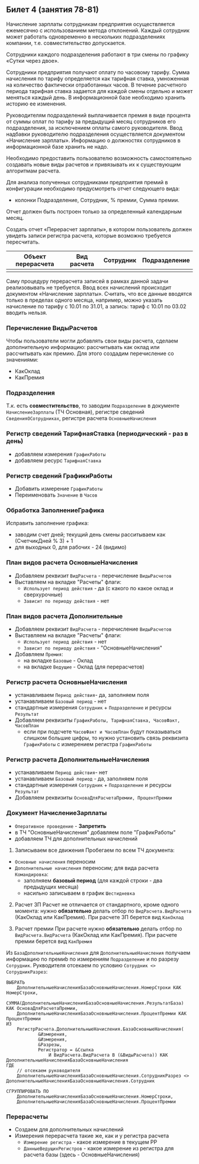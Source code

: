 ## Билет 4 (занятия 78-81)


Начисление зарплаты сотрудникам предприятия осуществляется ежемесячно с использованием метода отклонений. Каждый сотрудник может работать одновременно в нескольких подразделениях компании, т.е. совместительство допускается. 

Сотрудники каждого подразделения работают в три смены по графику «Сутки через двое».

Сотрудники предприятия получают оплату по часовому тарифу. Сумма начисления по тарифу определяется как тарифная ставка, умноженная на количество фактически отработанных часов. В течение расчетного периода тарифная ставка задается для каждой смены отдельно и может меняться каждый день. В информационной базе необходимо хранить историю ее изменения.

Руководителям подразделений выплачивается премия в виде процента от суммы оплат по тарифу за предыдущий месяц сотрудников его подразделения, за исключением оплаты самого руководителя. Ввод надбавки руководителю подразделения осуществляется документом «Начисление зарплаты». Информацию о должностях сотрудников в информационной базе хранить не надо.

Необходимо предоставить пользователю возможность самостоятельно создавать новые виды расчетов и привязывать их к существующим алгоритмам расчета.

Для анализа полученных сотрудниками предприятия премий в конфигурации необходимо предусмотреть отчет следующего вида:
- колонки Подразделение, Сотрудник, % премии, Сумма премии. 

Отчет должен быть построен только за определенный календарным месяц.

Создать отчет «Перерасчет зарплаты», в котором пользователь должен увидеть записи регистра расчета, которые возможно требуется пересчитать.

|Объект перерасчета| Вид расчета |Сотрудник |Подразделение |
|------------------|-------------|----------|--------------|
|														  |
			
Саму процедуру перерасчета записей в рамках данной задачи реализовывать не требуется. Ввод всех начислений происходит документом «Начисление зарплаты». Считать, что все данные вводятся только в пределах одного месяца, например, можно указать начисление по тарифу с 10.01 по 31.01, а запись: тариф с 10.01 по 03.02 вводить нельзя.


### Перечисление **ВидыРасчетов**

Чтобы пользователи могли добавлять свои виды расчета, сделаем дополнительную информацию: рассчитывать как оклад или рассчитывать как премию. Для этого создадим перечисление со значениями:
- КакОклад
- КакПремия

### Подразделения

Т.к. есть **совместительство**, то заводим `Подразделение` в документе `НачислениеЗарплаты` (ТЧ Основная), регистре сведений `СведенияОСотрудниках`, регистре расчета `ОсновныеНачисления`


### Регистр сведений **ТарифнаяСтавка** (периодический - раз в день)
- добавляем измерения `ГрафикРаботы`
- добавляем ресурс `ТарифнаяСтавка`

### Регистр сведений **ГрафикиРаботы**

- Добавить измерение `ГрафикРаботы`
- Переименовать `Значение` в `Часов` 


### Обработка **ЗаполнениеГрафика**

Исправить заполнение графика: 
- заводим счет дней; текущий день смены расситываем как (СчетчикДней % 3) + 1
- для выходных 0, для рабочих - 24 (видимо)


### План видов расчета **ОсновныеНачисления**

- Добавляем реквизит `ВидРасчета` - перечисление `ВидыРасчетов`
- Выставляем на вкладке "Расчеты" флаги:
	- `Использует период действия` - да (с какого по какое оклад и сверхурочные)
	- `Зависит по периоду действия` - нет


### План видов расчета **Дополнительные**

- Добавляем реквизит `ВидРасчета` - перечисление `ВидыРасчетов`
- Выставляем на вкладке "Расчеты" флаги:
	- `Использует период действия` - нет
	- `Зависит по периоду действия` - "ОсновныеНачисления"
- Добавляем `Премия`:
	- на вкладке `Базовые` - Оклад
	- на вкладке `Ведущие` - Оклад (для перерасчетов)


### Регистр расчета **ОсновныеНачисления**

- устанавливаем `Период действия`- да, заполняем поля
- устанавливаем `Базовый период` - нет
- стандартные измерения `Сотрудник` + `Подразделение` и ресурсы `Результат`
- Добавляем реквизиты `ГрафикРаботы, ТарифнаяСтавка, ЧасовФакт, ЧасовПлан`
	- если при подсчете `ЧасовФакт и ЧасовПлан` будут показываться слишком большие цифры, то нужно установить связь реквизита `ГрафикРаботы` с измерением регистра `ГрафикРаботы`


### Регистр расчета **ДополнительныеНачисления**

- устанавливаем `Период действия`- нет
- устанавливаем `Базовый период` - да, заполняем поля
- стандартные измерения `Сотрудник` + `Подразделение` и ресурсы `Результат`
- Добавляем реквизиты `ОсноваДляРасчетаПремии, ПроцентПремии`




### Документ **НачислениеЗарплаты**

- `Оперативное проведение` - **Запретить**
- в ТЧ "ОсновныеНачисления" добавляем поле "ГрафикРаботы"
- добавляем ТЧ для дополнительных начислений

1. Записываем все движения
Пробегаем по всем ТЧ документа:
- `Основные начисления` переносим
- `Дополнительные начисления` переносим; для вида расчета `Командировка`:
	- заполняем **базовый период** (для каждой строки - два предыдущих месяца)
	- насильно записываем в график `Шестидневка`

2. Расчет ЗП
Расчет не отличается от стандартного, кроме одного момента: нужно **обязательно** делать отбор по `ВидРасчета.ВидРасчета` (КакОклад или КакПремия). При расчете ЗП берется вид `КакОклад` 


3. Расчет премии
При расчете нужно **обязательно** делать отбор по `ВидРасчета.ВидРасчета` (КакОклад или КакПремия). При расчете премии берется вид `КакПремия` 

Из `БазаДополнительныеНачисления` для `ДополнительныеНачисления` получаем информацию по премиb по измерениям `Подразделение` и по разрезу `Сотрудник`. Рукводителя отсекаем по условию `Сотрудник <> СотрудникРазрез`:

```1c
ВЫБРАТЬ
	ДополнительныеНачисленияБазаОсновныеНачисления.НомерСтроки КАК НомерСтроки,
	СУММА(ДополнительныеНачисленияБазаОсновныеНачисления.РезультатБаза) КАК ОсноваДляРасчетаПремии,
	ДополнительныеНачисленияБазаОсновныеНачисления.ПроцентПремии КАК ПроцентПремии
ИЗ
	РегистрРасчета.ДополнительныеНачисления.БазаОсновныеНачисления(
			&Измерения,
			&Измерения,
			&Разрезы,
			Регистратор = &Ссылка
				И ВидРасчета.ВидРасчета В (&ВидыРасчета)) КАК ДополнительныеНачисленияБазаОсновныеНачисления
ГДЕ
	// отсекаем руководителя
	ДополнительныеНачисленияБазаОсновныеНачисления.СотрудникРазрез <> ДополнительныеНачисленияБазаОсновныеНачисления.Сотрудник

СГРУППИРОВАТЬ ПО
	ДополнительныеНачисленияБазаОсновныеНачисления.НомерСтроки,
	ДополнительныеНачисленияБазаОсновныеНачисления.ПроцентПремии
```


### Перерасчеты

- Создаем для дополнительных начислений
- Измерения перерасчета такие же, как и у регистра расчета
	- `Измерение регистра` - какое измерение в текущем РР
	- `ДанныеВедущихРегистров` - какое измерение из регистра для расчета базы (здесь - ОсновныеНачисления)
